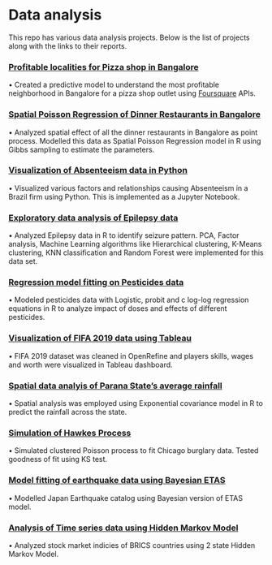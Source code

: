 # Data analysis
This repo has various data analysis projects. Below is the list of projects along with the links to their reports.

### [Profitable localities for Pizza shop in Bangalore](https://nbviewer.jupyter.org/github/suhasshastry/DataAnalysis/blob/master/Pizza/report1.ipynb)
•	Created a predictive model to understand the most profitable neighborhood in Bangalore for a pizza shop outlet using [Foursquare](https://developer.foursquare.com/) APIs.

### [Spatial Poisson Regression of Dinner Restaurants in Bangalore](https://github.com/suhasshastry/DataAnalysis/blob/master/Dinner/project.pdf)
•	Analyzed spatial effect of all the dinner restaurants in Bangalore as point process. Modelled this data as Spatial Poisson Regression model in R using Gibbs sampling to estimate the parameters.

### [Visualization of Absenteeism data in Python](https://nbviewer.jupyter.org/github/suhasshastry/DataAnalysis/blob/master/absenteeism/absenteeism.ipynb)
•	Visualized various factors and relationships causing Absenteeism in a Brazil firm using Python. This is implemented as a Jupyter Notebook.

### [Exploratory data analysis of Epilepsy data](https://github.com/suhasshastry/DataAnalysis/blob/master/Epilepsy/epilepsy.pdf)
•	Analyzed Epilepsy data in R to identify seizure pattern. PCA, Factor analysis, Machine Learning algorithms like Hierarchical clustering, K-Means clustering, KNN classification and Random Forest were implemented for this data set. 

### [Regression model fitting on Pesticides data](https://github.com/suhasshastry/DataAnalysis/blob/master/Pesticides/analysis.pdf)
•	Modeled pesticides data with Logistic, probit and c log-log regression equations in R to analyze impact of doses and effects of different pesticides.

### [Visualization of FIFA 2019 data using Tableau](https://github.com/suhasshastry/DataAnalysis/blob/master/FIFA/readme.md)
•	FIFA 2019 dataset was cleaned in OpenRefine and players skills, wages and worth were visualized in Tableau dashboard.

### [Spatial data analyis of Parana State’s average rainfall](https://github.com/suhasshastry/DataAnalysis/blob/master/Parana%20rainfall/report.pdf)
•	Spatial analysis was employed using Exponential covariance model in R to predict the rainfall across the state.

### [Simulation of Hawkes Process](https://github.com/suhasshastry/DataAnalysis/blob/master/Hawkes%20process/report/hawkes_report.pdf)
•	Simulated clustered Poisson process to fit Chicago burglary data. Tested goodness of fit using KS test.

### [Model fitting of earthquake data using Bayesian ETAS](https://github.com/suhasshastry/DataAnalysis/blob/master/Bayesian%20ETAS/report.pdf)
•	Modelled Japan Earthquake catalog using Bayesian version of ETAS model.

### [Analysis of Time series data using Hidden Markov Model](https://github.com/suhasshastry/DataAnalysis/blob/master/HMM/report.pdf)
•	Analyzed stock market indicies of BRICS countries using 2 state Hidden Markov Model.


